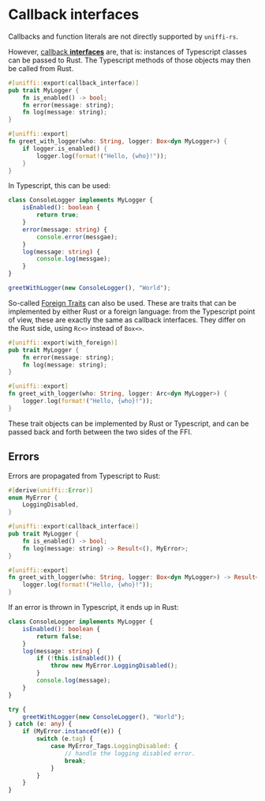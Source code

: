 # Callback interfaces

Callbacks and function literals are not directly supported by `uniffi-rs`.

However, [callback __interfaces__](https://mozilla.github.io/uniffi-rs/latest/proc_macro/index.html#the-uniffiexportcallback_interface-attribute) are, that is: instances of Typescript classes can be passed to Rust. The Typescript methods of those objects may then be called from Rust.

```rust
#[uniffi::export(callback_interface)]
pub trait MyLogger {
    fn is_enabled() -> bool;
    fn error(message: string);
    fn log(message: string);
}

#[uniffi::export]
fn greet_with_logger(who: String, logger: Box<dyn MyLogger>) {
    if logger.is_enabled() {
        logger.log(format!("Hello, {who}!"));
    }
}
```

In Typescript, this can be used:

```typescript
class ConsoleLogger implements MyLogger {
    isEnabled(): boolean {
        return true;
    }
    error(message: string) {
        console.error(messgae);
    }
    log(message: string) {
        console.log(messgae);
    }
}

greetWithLogger(new ConsoleLogger(), "World");
```

So-called [Foreign Traits](https://mozilla.github.io/uniffi-rs/latest/foreign_traits.html) can also be used. These are traits that can be implemented by either Rust or a foreign language: from the Typescript point of view, these are exactly the same as callback interfaces. They differ on the Rust side, using `Rc<>` instead of `Box<>`.


```rust
#[uniffi::export(with_foreign)]
pub trait MyLogger {
    fn error(message: string);
    fn log(message: string);
}

#[uniffi::export]
fn greet_with_logger(who: String, logger: Arc<dyn MyLogger>) {
    logger.log(format!("Hello, {who}!"));
}
```

These trait objects can be implemented by Rust or Typescript, and can be passed back and forth between the two sides of the FFI.

## Errors

Errors are propagated from Typescript to Rust:

```rust
#[derive(uniffi::Error)]
enum MyError {
    LoggingDisabled,
}

#[uniffi::export(callback_interface)]
pub trait MyLogger {
    fn is_enabled() -> bool;
    fn log(message: string) -> Result<(), MyError>;
}

#[uniffi::export]
fn greet_with_logger(who: String, logger: Box<dyn MyLogger>) -> Result<(), MyError> {
    logger.log(format!("Hello, {who}!"));
}
```

If an error is thrown in Typescript, it ends up in Rust:

```typescript
class ConsoleLogger implements MyLogger {
    isEnabled(): boolean {
        return false;
    }
    log(message: string) {
        if (!this.isEnabled()) {
            throw new MyError.LoggingDisabled();
        }
        console.log(message);
    }
}

try {
    greetWithLogger(new ConsoleLogger(), "World");
} catch (e: any) {
    if (MyError.instanceOf(e)) {
        switch (e.tag) {
            case MyError_Tags.LoggingDisabled: {
                // handle the logging disabled error.
                break;
            }
        }
    }
}
```
